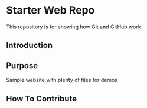 # Starter Web Repo

This repository is for showing how Git and GitHub work
## Introduction

## Purpose

Sample website with plenty of files for demos

## How To Contribute
